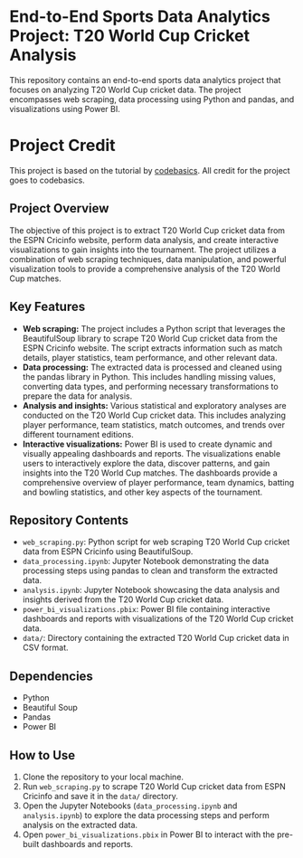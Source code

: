 
# End-to-End Sports Data Analytics Project: T20 World Cup Cricket Analysis

This repository contains an end-to-end sports data analytics project that focuses on analyzing T20 World Cup cricket data. The project encompasses web scraping, data processing using Python and pandas, and visualizations using Power BI.

# Project Credit

This project is based on the tutorial by [codebasics](https://www.youtube.com/watch?v=4QkYy1wANXA&t=4898s&ab_channel=codebasics). All credit for the project goes to codebasics.

## Project Overview

The objective of this project is to extract T20 World Cup cricket data from the ESPN Cricinfo website, perform data analysis, and create interactive visualizations to gain insights into the tournament. The project utilizes a combination of web scraping techniques, data manipulation, and powerful visualization tools to provide a comprehensive analysis of the T20 World Cup matches.

## Key Features

- **Web scraping:** The project includes a Python script that leverages the BeautifulSoup library to scrape T20 World Cup cricket data from the ESPN Cricinfo website. The script extracts information such as match details, player statistics, team performance, and other relevant data.
- **Data processing:** The extracted data is processed and cleaned using the pandas library in Python. This includes handling missing values, converting data types, and performing necessary transformations to prepare the data for analysis.
- **Analysis and insights:** Various statistical and exploratory analyses are conducted on the T20 World Cup cricket data. This includes analyzing player performance, team statistics, match outcomes, and trends over different tournament editions.
- **Interactive visualizations:** Power BI is used to create dynamic and visually appealing dashboards and reports. The visualizations enable users to interactively explore the data, discover patterns, and gain insights into the T20 World Cup matches. The dashboards provide a comprehensive overview of player performance, team dynamics, batting and bowling statistics, and other key aspects of the tournament.

## Repository Contents

- `web_scraping.py`: Python script for web scraping T20 World Cup cricket data from ESPN Cricinfo using BeautifulSoup.
- `data_processing.ipynb`: Jupyter Notebook demonstrating the data processing steps using pandas to clean and transform the extracted data.
- `analysis.ipynb`: Jupyter Notebook showcasing the data analysis and insights derived from the T20 World Cup cricket data.
- `power_bi_visualizations.pbix`: Power BI file containing interactive dashboards and reports with visualizations of the T20 World Cup cricket data.
- `data/`: Directory containing the extracted T20 World Cup cricket data in CSV format.

## Dependencies

- Python 
- Beautiful Soup
- Pandas
- Power BI

## How to Use

1. Clone the repository to your local machine.
2. Run `web_scraping.py` to scrape T20 World Cup cricket data from ESPN Cricinfo and save it in the `data/` directory.
3. Open the Jupyter Notebooks (`data_processing.ipynb` and `analysis.ipynb`) to explore the data processing steps and perform analysis on the extracted data.
4. Open `power_bi_visualizations.pbix` in Power BI to interact with the pre-built dashboards and reports.
